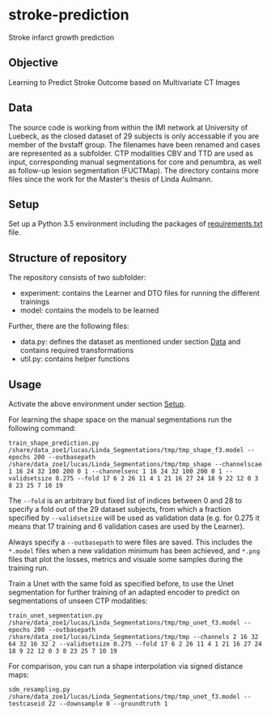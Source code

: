 # stroke-prediction
Stroke infarct growth prediction

## Objective
Learning to Predict Stroke Outcome based on Multivariate CT Images

## Data
The source code is working from within the IMI network at University of Luebeck, as the closed dataset of 29 subjects is only accessable if you are member of the bvstaff group. The filenames have been renamed and cases are represented as a subfolder. CTP modalities CBV and TTD are used as input, corresponding manual segmentations for core and penumbra, as well as follow-up lesion segmentation (FUCTMap). The directory contains more files since the work for the Master's thesis of Linda Aulmann.

## Setup
Set up a Python 3.5 environment including the packages of [requirements.txt](requirements.txt) file.

## Structure of repository
The repository consists of two subfolder:
- experiment: contains the Learner and DTO files for running the different trainings
- model: contains the models to be learned

Further, there are the following files:
- data.py: defines the dataset as mentioned under section [Data](README.md#data) and contains required transformations
- util.py: contains helper functions

## Usage
Activate the above environment under section [Setup](README.md#setup).

For learning the shape space on the manual segmentations run the following command:

`train_shape_prediction.py /share/data_zoe1/lucas/Linda_Segmentations/tmp/tmp_shape_f3.model --epochs 200 --outbasepath /share/data_zoe1/lucas/Linda_Segmentations/tmp/tmp_shape --channelscae 1 16 24 32 100 200 0 1 --channelsenc 1 16 24 32 100 200 0 1 --validsetsize 0.275 --fold 17 6 2 26 11 4 1 21 16 27 24 18 9 22 12 0 3 8 23 25 7 10 19`

The `--fold` is an arbitrary but fixed list of indices between 0 and 28 to specify a fold out of the 29 dataset subjects, from which a fraction specified by `--validsetsize` will be used as validation data (e.g. for 0.275 it means that 17 training and 6 validation cases are used by the Learner).

Always specify a `--outbasepath` to were files are saved. This includes the `*.model` files when a new validation minimum has been achieved, and `*.png` files that plot the losses, metrics and visuale some samples during the training run.

Train a Unet with the same fold as specified before, to use the Unet segmentation for further training of an adapted encoder to predict on segmentations of unseen CTP modalities:

`train_unet_segmentation.py /share/data_zoe1/lucas/Linda_Segmentations/tmp/tmp_unet_f3.model --epochs 200 --outbasepath /share/data_zoe1/lucas/Linda_Segmentations/tmp/tmp --channels 2 16 32 64 32 16 32 2 --validsetsize 0.275 --fold 17 6 2 26 11 4 1 21 16 27 24 18 9 22 12 0 3 8 23 25 7 10 19`

For comparison, you can run a shape interpolation via signed distance maps:

`sdm_resampling.py /share/data_zoe1/lucas/Linda_Segmentations/tmp/tmp_unet_f3.model --testcaseid 22 --downsample 0 --groundtruth 1`

